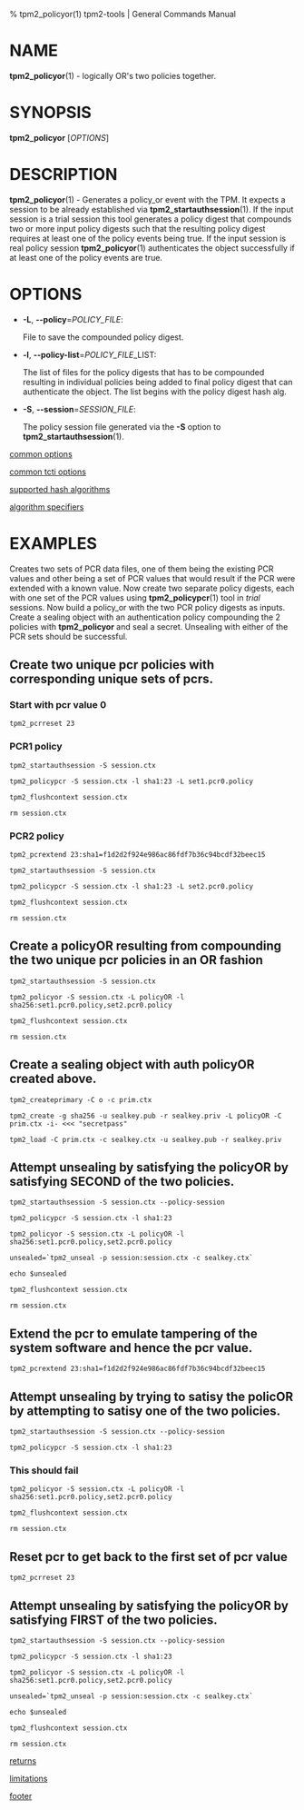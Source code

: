 % tpm2_policyor(1) tpm2-tools | General Commands Manual

# NAME

**tpm2_policyor**(1) - logically OR's two policies together.

# SYNOPSIS

**tpm2_policyor** [*OPTIONS*]

# DESCRIPTION

**tpm2_policyor**(1) - Generates a policy_or event with the TPM. It expects a
session to be already established via **tpm2_startauthsession**(1). If
the input session is a trial session this tool generates a policy digest that
compounds two or more input  policy digests such that the resulting policy digest
requires at least one of the policy events being true. If the input session is
real policy session **tpm2_policyor**(1) authenticates the object successfully if
at least one of the policy events are true.

# OPTIONS

  * **-L**, **\--policy**=_POLICY\_FILE_:

    File to save the compounded policy digest.

  * **-l**, **\--policy-list**=_POLICY\_FILE_\_LIST:

    The list of files for the policy digests that has to be compounded resulting
    in individual policies being added to final policy digest that can
    authenticate the object. The list begins with the policy digest hash alg.

  * **-S**, **\--session**=_SESSION_FILE_:

    The policy session file generated via the **-S** option to
    **tpm2_startauthsession**(1).

[common options](common/options.md)

[common tcti options](common/tcti.md)

[supported hash algorithms](common/hash.md)

[algorithm specifiers](common/alg.md)

# EXAMPLES

Creates two sets of PCR data files, one of them being the existing PCR values
and other being a set of PCR values that would result if the PCR were extended
with a known value. Now create two separate policy digests, each with one set
of the PCR values using **tpm2_policypcr**(1) tool in *trial* sessions. Now
build a policy_or with the two PCR policy digests as inputs. Create a sealing
object with an authentication policy compounding the 2 policies with **tpm2_policyor**
and seal a secret. Unsealing with either of the PCR sets should be successful.

## Create two unique pcr policies with corresponding unique sets of pcrs.

### Start with pcr value 0
```
tpm2_pcrreset 23
```

### PCR1 policy
```
tpm2_startauthsession -S session.ctx

tpm2_policypcr -S session.ctx -l sha1:23 -L set1.pcr0.policy

tpm2_flushcontext session.ctx

rm session.ctx
```

### PCR2 policy
```
tpm2_pcrextend 23:sha1=f1d2d2f924e986ac86fdf7b36c94bcdf32beec15

tpm2_startauthsession -S session.ctx

tpm2_policypcr -S session.ctx -l sha1:23 -L set2.pcr0.policy

tpm2_flushcontext session.ctx

rm session.ctx
```

## Create a policyOR resulting from compounding the two unique pcr policies in an OR fashion
```
tpm2_startauthsession -S session.ctx

tpm2_policyor -S session.ctx -L policyOR -l sha256:set1.pcr0.policy,set2.pcr0.policy

tpm2_flushcontext session.ctx

rm session.ctx
```

## Create a sealing object with auth policyOR created above.
```
tpm2_createprimary -C o -c prim.ctx

tpm2_create -g sha256 -u sealkey.pub -r sealkey.priv -L policyOR -C prim.ctx -i- <<< "secretpass"

tpm2_load -C prim.ctx -c sealkey.ctx -u sealkey.pub -r sealkey.priv
```

## Attempt unsealing by satisfying the policyOR by satisfying SECOND of the two policies.
```
tpm2_startauthsession -S session.ctx --policy-session

tpm2_policypcr -S session.ctx -l sha1:23

tpm2_policyor -S session.ctx -L policyOR -l sha256:set1.pcr0.policy,set2.pcr0.policy

unsealed=`tpm2_unseal -p session:session.ctx -c sealkey.ctx`

echo $unsealed

tpm2_flushcontext session.ctx

rm session.ctx
```

## Extend the pcr to emulate tampering of the system software and hence the pcr value.
```
tpm2_pcrextend 23:sha1=f1d2d2f924e986ac86fdf7b36c94bcdf32beec15
```

## Attempt unsealing by trying to satisy the policOR by attempting to satisy one of the two policies.
```
tpm2_startauthsession -S session.ctx --policy-session

tpm2_policypcr -S session.ctx -l sha1:23
```

### This should fail
```
tpm2_policyor -S session.ctx -L policyOR -l sha256:set1.pcr0.policy,set2.pcr0.policy

tpm2_flushcontext session.ctx

rm session.ctx
```

## Reset pcr to get back to the first set of pcr value
```
tpm2_pcrreset 23
```

## Attempt unsealing by satisfying the policyOR by satisfying FIRST of the two policies.
```
tpm2_startauthsession -S session.ctx --policy-session

tpm2_policypcr -S session.ctx -l sha1:23

tpm2_policyor -S session.ctx -L policyOR -l sha256:set1.pcr0.policy,set2.pcr0.policy

unsealed=`tpm2_unseal -p session:session.ctx -c sealkey.ctx`

echo $unsealed

tpm2_flushcontext session.ctx

rm session.ctx
```

[returns](common/returns.md)

[limitations](common/policy-limitations.md)

[footer](common/footer.md)
